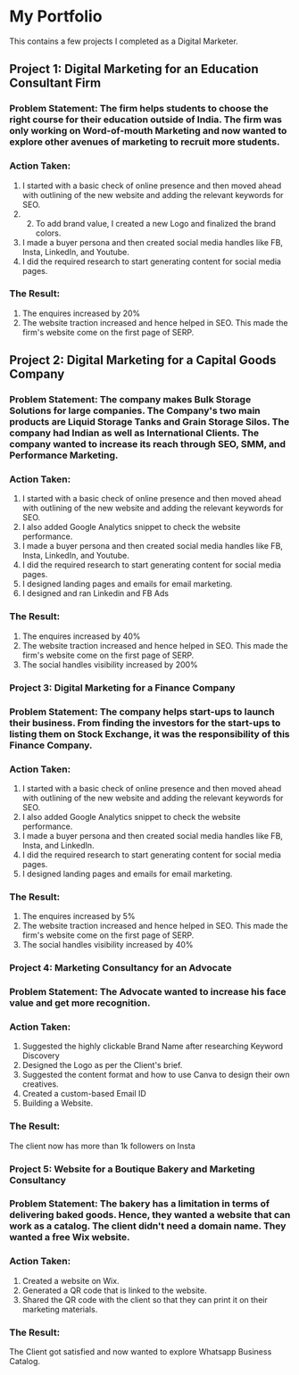 # My Portfolio
This contains a few projects I completed as a Digital Marketer.

## Project 1: Digital Marketing for an Education Consultant Firm 

### Problem Statement: The firm helps students to choose the right course for their education outside of India. The firm was only working on Word-of-mouth Marketing and now wanted to explore other avenues of marketing to recruit more students.

### Action Taken: 
1. I started with a basic check of online presence and then moved ahead with outlining of the new website and adding the relevant keywords for SEO.
2. 2. To add brand value, I created a new Logo and finalized the brand colors.
3. I made a buyer persona and then created social media handles like FB, Insta, LinkedIn, and Youtube.
4. I did the required research to start generating content for social media pages.

### The Result:
1. The enquires increased by 20%
2. The website traction increased and hence helped in SEO. This made the firm's website come on the first page of SERP.

## Project 2: Digital Marketing for a Capital Goods Company

### Problem Statement: The company makes Bulk Storage Solutions for large companies. The Company's two main products are Liquid Storage Tanks and Grain Storage Silos. The company had Indian as well as International Clients. The company wanted to increase its reach through SEO, SMM, and Performance Marketing.

### Action Taken: 
1. I started with a basic check of online presence and then moved ahead with outlining of the new website and adding the relevant keywords for SEO.
2. I also added Google Analytics snippet to check the website performance.
3. I made a buyer persona and then created social media handles like FB, Insta, LinkedIn, and Youtube.
4. I did the required research to start generating content for social media pages.
5. I designed landing pages and emails for email marketing.
6. I designed and ran Linkedin and FB Ads

### The Result:
1. The enquires increased by 40%
2. The website traction increased and hence helped in SEO. This made the firm's website come on the first page of SERP.
3. The social handles visibility increased by 200%

### Project 3: Digital Marketing for a Finance Company

### Problem Statement: The company helps start-ups to launch their business. From finding the investors for the start-ups to listing them on Stock Exchange, it was the responsibility of this Finance Company. 

### Action Taken: 
1. I started with a basic check of online presence and then moved ahead with outlining of the new website and adding the relevant keywords for SEO.
2. I also added Google Analytics snippet to check the website performance.
3. I made a buyer persona and then created social media handles like FB, Insta, and LinkedIn.
4. I did the required research to start generating content for social media pages.
5. I designed landing pages and emails for email marketing.

### The Result:
1. The enquires increased by 5%
2. The website traction increased and hence helped in SEO. This made the firm's website come on the first page of SERP.
3. The social handles visibility increased by 40%

### Project 4: Marketing Consultancy for an Advocate

### Problem Statement: The Advocate wanted to increase his face value and get more recognition. 

### Action Taken:
1. Suggested the highly clickable Brand Name after researching Keyword Discovery
2. Designed the Logo as per the Client's brief.
3. Suggested the content format and how to use Canva to design their own creatives.
4. Created a custom-based Email ID
5. Building a Website.

### The Result: 
The client now has more than 1k followers on Insta
  
### Project 5: Website for a Boutique Bakery and Marketing Consultancy

### Problem Statement: The bakery has a limitation in terms of delivering baked goods. Hence, they wanted a website that can work as a catalog. The client didn't need a domain name. They wanted a free Wix website.

### Action Taken: 
1. Created a website on Wix.
2. Generated a QR code that is linked to the website.
3. Shared the QR code with the client so that they can print it on their marketing materials.

### The Result:
The Client got satisfied and now wanted to explore Whatsapp Business Catalog.

